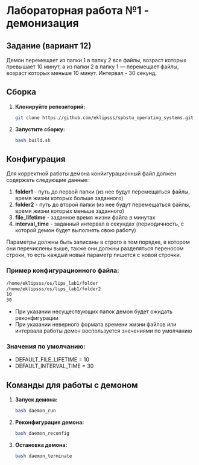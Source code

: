 # Лaбораторная работа №1 - демонизация

## Задание (вариант 12)

Демон перемещает из папки 1 в папку 2 все файлы, возраст которых превышает 10 минут, а из папки 2 в папку 1 — перемещает файлы, возраст которых меньше 10 минут. Интервал - 30 секунд.

## Сборка

1. **Клонируйте репозиторий:**
   ```bash
   git clone https://github.com/eklipsss/spbstu_operating_systems.git
2. **Запустите сборку:**
   ```bash
   bash build.sh

## Конфигурация

Для корректной работы демона конйигурационный файл должен содержать следующие данные:

1. **folder1** - путь до первой папки (из нее будут перемещаться файлы, время жизни которых больше заданного) 
2. **folder2** - путь до второй папки (из нее будут перемещаться файлы, время жизни которых меньше заданного)
3. **file_lifetime** - заданное время жизни файла в минутах
4. **interval_time** - заданный интервал в секундах (периодичность, с которой демон будет выполнять свою работу)

Параметры должны быть записаны в строго в том порядке, в котором они перечислены выше, также они должны разделяться переносом строки, то есть каждый новый параметр пишется с новой строчки.

### Пример конфигурационного файла:
```txt
/home/eklipsss/os/lips_lab1/folder
/home/eklipsss/os/lips_lab1/folder2
10
30
```
* При указании несуществующих папок демон будет ожидать реконфигурации
* При указании неверного формата времени жизни файлов или интервала работы демон воспользуется знечениями по умолчанию
  
### Значения по умолчанию:

* DEFAULT_FILE_LIFETIME = 10
* DEFAULT_INTERVAL_TIME = 30


## Команды для работы с демоном

1. **Запуск демона:**
   ```bash
   bash daemon_run
   
2. **Реконфигурация демона:**
   ```bash
   bash daemon_reconfig
   
3. **Остановка демона:**
   ```bash
   bash daemon_terminate